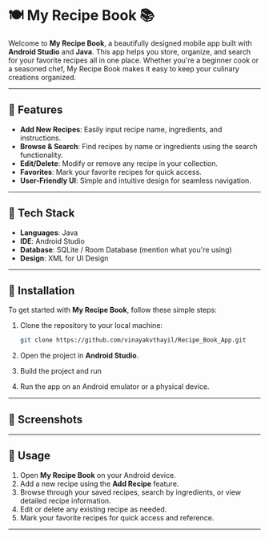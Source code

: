 # 🍽️ My Recipe Book 📚

Welcome to **My Recipe Book**, a beautifully designed mobile app built with **Android Studio** and **Java**. This app helps you store, organize, and search for your favorite recipes all in one place. Whether you're a beginner cook or a seasoned chef, My Recipe Book makes it easy to keep your culinary creations organized.

---

## 📱 Features

- **Add New Recipes**: Easily input recipe name, ingredients, and instructions.
- **Browse & Search**: Find recipes by name or ingredients using the search functionality.
- **Edit/Delete**: Modify or remove any recipe in your collection.
- **Favorites**: Mark your favorite recipes for quick access.
- **User-Friendly UI**: Simple and intuitive design for seamless navigation.

---

## 🔧 Tech Stack

- **Languages**: Java
- **IDE**: Android Studio
- **Database**: SQLite / Room Database (mention what you're using)
- **Design**: XML for UI Design

---

## 🚀 Installation

To get started with **My Recipe Book**, follow these simple steps:

1. Clone the repository to your local machine:
   ```bash
   git clone https://github.com/vinayakvthayil/Recipe_Book_App.git
   ```

2. Open the project in **Android Studio**.

3. Build the project and run
4. Run the app on an Android emulator or a physical device.

---

## 🌟 Screenshots

---

## 📝 Usage

1. Open **My Recipe Book** on your Android device.
2. Add a new recipe using the **Add Recipe** feature.
3. Browse through your saved recipes, search by ingredients, or view detailed recipe information.
4. Edit or delete any existing recipe as needed.
5. Mark your favorite recipes for quick access and reference.

---
